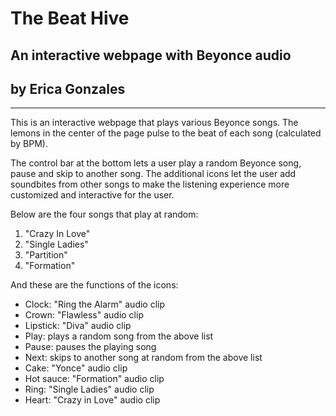 # The Beat Hive
## An interactive webpage with Beyonce audio
## by Erica Gonzales 
----------

This is an interactive webpage that plays various Beyonce songs. The lemons in the center of the page pulse to the beat of each song (calculated by BPM). 

The control bar at the bottom lets a user play a random Beyonce song, pause and skip to another song. The additional icons let the user add soundbites from other songs to make the listening experience more customized and interactive for the user.  

Below are the four songs that play at random: 
1. "Crazy In Love"
2. "Single Ladies"
3. "Partition"
4. "Formation"

And these are the functions of the icons:
- Clock: "Ring the Alarm" audio clip
- Crown: "Flawless" audio clip
- Lipstick: "Diva" audio clip
- Play: plays a random song from the above list
- Pause: pauses the playing song
- Next: skips to another song at random from the above list
- Cake: "Yonce" audio clip
- Hot sauce: "Formation" audio clip
- Ring: "Single Ladies" audio clip
- Heart: "Crazy in Love" audio clip